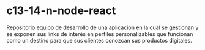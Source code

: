 # c13-14-n-node-react
Repositorio equipo de desarrollo de una aplicación en la cual se gestionan y se exponen sus links de interés en perfiles personalizables que funcionan como un destino para que sus clientes conozcan sus productos digitales. 
